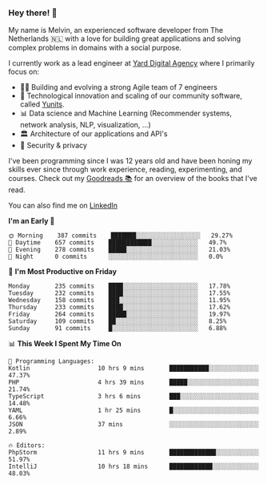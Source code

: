 ### Hey there! 👋

My name is Melvin, an experienced software developer from The Netherlands 🇳🇱 with a love for building great applications and solving complex problems in domains with a social purpose. 

I currently work as a lead engineer at [Yard Digital Agency](https://github.com/yardinternet) where I primarily focus on:

* 👏🏼 Building and evolving a strong Agile team of 7 engineers
* 🚀 Technological innovation and scaling of our community software, called [Yunits](https://www.yunits.com/).
* 📊 Data science and Machine Learning (Recommender systems, network analysis, NLP, visualization, ...)
* 🏛 Architecture of our applications and API's
* 🔐 Security & privacy

I've been programming since I was 12 years old and have been honing my skills ever since through work experience, reading, experimenting, and courses.
Check out my [Goodreads 📚](https://goodreads.com/melvinkoopmans) for an overview of the books that I've read. 

You can also find me on [LinkedIn](https://www.linkedin.com/in/melvinkoopmans)

<!--START_SECTION:waka-->
**I'm an Early 🐤** 

```text
🌞 Morning    387 commits    ███████░░░░░░░░░░░░░░░░░░   29.27% 
🌆 Daytime    657 commits    ████████████░░░░░░░░░░░░░   49.7% 
🌃 Evening    278 commits    █████░░░░░░░░░░░░░░░░░░░░   21.03% 
🌙 Night      0 commits      ░░░░░░░░░░░░░░░░░░░░░░░░░   0.0%

```
📅 **I'm Most Productive on Friday** 

```text
Monday       235 commits    ████░░░░░░░░░░░░░░░░░░░░░   17.78% 
Tuesday      232 commits    ████░░░░░░░░░░░░░░░░░░░░░   17.55% 
Wednesday    158 commits    ███░░░░░░░░░░░░░░░░░░░░░░   11.95% 
Thursday     233 commits    ████░░░░░░░░░░░░░░░░░░░░░   17.62% 
Friday       264 commits    █████░░░░░░░░░░░░░░░░░░░░   19.97% 
Saturday     109 commits    ██░░░░░░░░░░░░░░░░░░░░░░░   8.25% 
Sunday       91 commits     █░░░░░░░░░░░░░░░░░░░░░░░░   6.88%

```


📊 **This Week I Spent My Time On** 

```text
💬 Programming Languages: 
Kotlin                   10 hrs 9 mins       ███████████░░░░░░░░░░░░░░   47.37% 
PHP                      4 hrs 39 mins       █████░░░░░░░░░░░░░░░░░░░░   21.74% 
TypeScript               3 hrs 6 mins        ███░░░░░░░░░░░░░░░░░░░░░░   14.48% 
YAML                     1 hr 25 mins        █░░░░░░░░░░░░░░░░░░░░░░░░   6.66% 
JSON                     37 mins             ░░░░░░░░░░░░░░░░░░░░░░░░░   2.89%

🔥 Editors: 
PhpStorm                 11 hrs 9 mins       █████████████░░░░░░░░░░░░   51.97% 
IntelliJ                 10 hrs 18 mins      ████████████░░░░░░░░░░░░░   48.03%

```


<!--END_SECTION:waka-->
